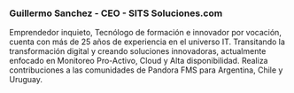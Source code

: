 ### Guillermo Sanchez - CEO - SITS Soluciones.com 

Emprendedor inquieto, Tecnólogo de formación e innovador por vocación, cuenta con más de 25 años de experiencia en el universo IT. Transitando la transformación digital y creando soluciones innovadoras, actualmente enfocado en Monitoreo Pro-Activo, Cloud y Alta disponibilidad. Realiza contribuciones a las comunidades de Pandora FMS para Argentina, Chile y Uruguay.

